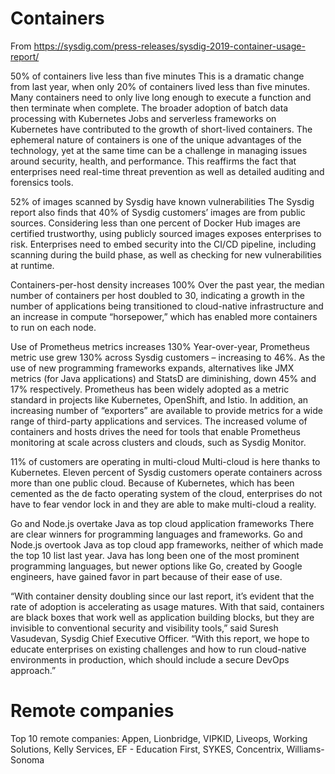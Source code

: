 # Containers

From https://sysdig.com/press-releases/sysdig-2019-container-usage-report/

50% of containers live less than five minutes
This is a dramatic change from last year, when only 20% of containers lived less than five minutes. Many containers need to only live long enough to execute a function and then terminate when complete. The broader adoption of batch data processing with Kubernetes Jobs and serverless frameworks on Kubernetes have contributed to the growth of short-lived containers. The ephemeral nature of containers is one of the unique advantages of the technology, yet at the same time can be a challenge in managing issues around security, health, and performance. This reaffirms the fact that enterprises need real-time threat prevention as well as detailed auditing and forensics tools.

52% of images scanned by Sysdig have known vulnerabilities
The Sysdig report also finds that 40% of Sysdig customers’ images are from public sources. Considering less than one percent of Docker Hub images are certified trustworthy, using publicly sourced images exposes enterprises to risk. Enterprises need to embed security into the CI/CD pipeline, including scanning during the build phase, as well as checking for new vulnerabilities at runtime.

Containers-per-host density increases 100%
Over the past year, the median number of containers per host doubled to 30, indicating a growth in the number of applications being transitioned to cloud-native infrastructure and an increase in compute “horsepower,” which has enabled more containers to run on each node.

Use of Prometheus metrics increases 130%
Year-over-year, Prometheus metric use grew 130% across Sysdig customers – increasing to 46%. As the use of new programming frameworks expands, alternatives like JMX metrics (for Java applications) and StatsD are diminishing, down 45% and 17% respectively. Prometheus has been widely adopted as a metric standard in projects like Kubernetes, OpenShift, and Istio. In addition, an increasing number of “exporters” are available to provide metrics for a wide range of third-party applications and services. The increased volume of containers and hosts drives the need for tools that enable Prometheus monitoring at scale across clusters and clouds, such as Sysdig Monitor.

11% of customers are operating in multi-cloud
Multi-cloud is here thanks to Kubernetes. Eleven percent of Sysdig customers operate containers across more than one public cloud. Because of Kubernetes, which has been cemented as the de facto operating system of the cloud, enterprises do not have to fear vendor lock in and they are able to make multi-cloud a reality.

Go and Node.js overtake Java as top cloud application frameworks
There are clear winners for programming languages and frameworks. Go and Node.js overtook Java as top cloud app frameworks, neither of which made the top 10 list last year. Java has long been one of the most prominent programming languages, but newer options like Go, created by Google engineers, have gained favor in part because of their ease of use.

“With container density doubling since our last report, it’s evident that the rate of adoption is accelerating as usage matures. With that said, containers are black boxes that work well as application building blocks, but they are invisible to conventional security and visibility tools,” said Suresh Vasudevan, Sysdig Chief Executive Officer. “With this report, we hope to educate enterprises on existing challenges and how to run cloud-native environments in production, which should include a secure DevOps approach.”



# Remote companies

Top 10 remote companies: Appen, Lionbridge, VIPKID, Liveops, Working Solutions, Kelly Services, EF - Education First, SYKES, Concentrix, Williams-Sonoma
